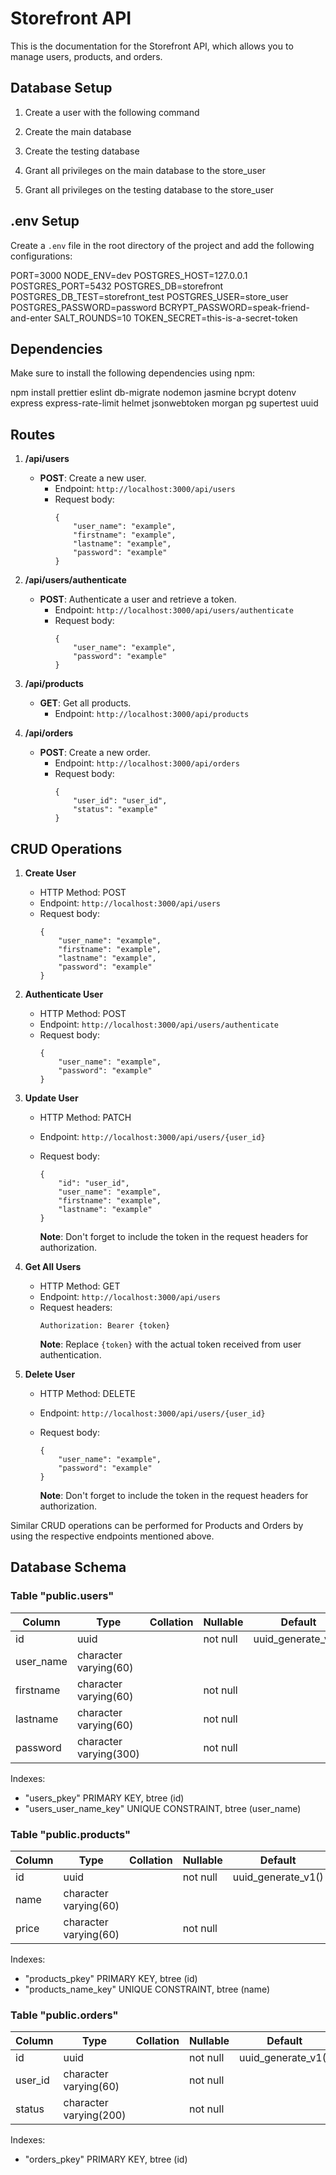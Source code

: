 # Storefront API

This is the documentation for the Storefront API, which allows you to manage users, products, and orders.

## Database Setup

1. Create a user with the following command


2. Create the main database


3. Create the testing database


4. Grant all privileges on the main database to the store_user


5. Grant all privileges on the testing database to the store_user


## .env Setup

Create a `.env` file in the root directory of the project and add the following configurations:

PORT=3000
NODE_ENV=dev
POSTGRES_HOST=127.0.0.1
POSTGRES_PORT=5432
POSTGRES_DB=storefront
POSTGRES_DB_TEST=storefront_test
POSTGRES_USER=store_user
POSTGRES_PASSWORD=password
BCRYPT_PASSWORD=speak-friend-and-enter
SALT_ROUNDS=10
TOKEN_SECRET=this-is-a-secret-token


## Dependencies

Make sure to install the following dependencies using npm:

npm install prettier eslint db-migrate nodemon jasmine bcrypt dotenv express express-rate-limit helmet jsonwebtoken morgan pg supertest uuid


## Routes

1. **/api/users**

   - **POST**: Create a new user.
     - Endpoint: `http://localhost:3000/api/users`
     - Request body:
       ```
       {
           "user_name": "example",
           "firstname": "example",
           "lastname": "example",
           "password": "example"
       }
       ```

2. **/api/users/authenticate**

   - **POST**: Authenticate a user and retrieve a token.
     - Endpoint: `http://localhost:3000/api/users/authenticate`
     - Request body:
       ```
       {
           "user_name": "example",
           "password": "example"
       }
       ```

3. **/api/products**

   - **GET**: Get all products.
     - Endpoint: `http://localhost:3000/api/products`

4. **/api/orders**

   - **POST**: Create a new order.
     - Endpoint: `http://localhost:3000/api/orders`
     - Request body:
       ```
       {
           "user_id": "user_id",
           "status": "example"
       }
       ```

## CRUD Operations

1. **Create User**

   - HTTP Method: POST
   - Endpoint: `http://localhost:3000/api/users`
   - Request body:
     ```
     {
         "user_name": "example",
         "firstname": "example",
         "lastname": "example",
         "password": "example"
     }
     ```

2. **Authenticate User**

   - HTTP Method: POST
   - Endpoint: `http://localhost:3000/api/users/authenticate`
   - Request body:
     ```
     {
         "user_name": "example",
         "password": "example"
     }
     ```

3. **Update User**

   - HTTP Method: PATCH
   - Endpoint: `http://localhost:3000/api/users/{user_id}`
   - Request body:
     ```
     {
         "id": "user_id",
         "user_name": "example",
         "firstname": "example",
         "lastname": "example"
     }
     ```

     **Note**: Don't forget to include the token in the request headers for authorization.

4. **Get All Users**

   - HTTP Method: GET
   - Endpoint: `http://localhost:3000/api/users`
   - Request headers:
     ```
     Authorization: Bearer {token}
     ```
     **Note**: Replace `{token}` with the actual token received from user authentication.

5. **Delete User**

   - HTTP Method: DELETE
   - Endpoint: `http://localhost:3000/api/users/{user_id}`
   - Request body:
     ```
     {
         "user_name": "example",
         "password": "example"
     }
     ```

     **Note**: Don't forget to include the token in the request headers for authorization.

Similar CRUD operations can be performed for Products and Orders by using the respective endpoints mentioned above.

## Database Schema

### Table "public.users"

| Column     | Type                   | Collation | Nullable | Default           |
| ---------- | ---------------------- | --------- | -------- | ----------------- |
| id         | uuid                   |           | not null | uuid_generate_v1()|
| user_name  | character varying(60)  |           |          |                   |
| firstname  | character varying(60)  |           | not null |                   |
| lastname   | character varying(60)  |           | not null |                   |
| password   | character varying(300) |           | not null |                   |

Indexes:
- "users_pkey" PRIMARY KEY, btree (id)
- "users_user_name_key" UNIQUE CONSTRAINT, btree (user_name)

### Table "public.products"

| Column | Type                   | Collation | Nullable | Default           |
| ------ | ---------------------- | --------- | -------- | ----------------- |
| id     | uuid                   |           | not null | uuid_generate_v1()|
| name   | character varying(60)  |           |          |                   |
| price  | character varying(60)  |           | not null |                   |

Indexes:
- "products_pkey" PRIMARY KEY, btree (id)
- "products_name_key" UNIQUE CONSTRAINT, btree (name)

### Table "public.orders"

| Column   | Type                   | Collation | Nullable | Default           |
| ---------| ---------------------- | --------- | -------- | ----------------- |
| id       | uuid                   |           | not null | uuid_generate_v1()|
| user_id  | character varying(60)  |           | not null |                   |
| status   | character varying(200) |           | not null |                   |

Indexes:
- "orders_pkey" PRIMARY KEY, btree (id)

